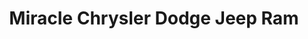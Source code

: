 ---
title: "Miracle Chrysler Dodge Jeep Ram"
url: /elverson/miracle-chrysler-dodge-jeep-ram/
shop: car
---